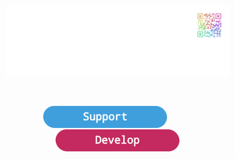 <div align = center>

[![Header]](#)

<br>
<br>

[![Button Support]][Support]            
[![Button Develop]][Develop]

</div>



<!--   🌶  🌶  🌶  🌶  🌶  🌶  🌶  🌶  🌶  🌶  🌶  🌶  🌶  🌶  🌶  🌶  🌶   -->

[Header]: Header.png

[Button Support]: Support.png
[Button Develop]: Develop.png

[Develop]: https://github.com/ServedSpicy/Documentation
[Support]: https://github.com/ServedSpicy/Support
